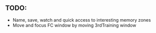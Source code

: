 ## TODO:
- Name, save, watch and quick access to interesting memory zones
- Move and focus FC window by moving 3rdTraining window
